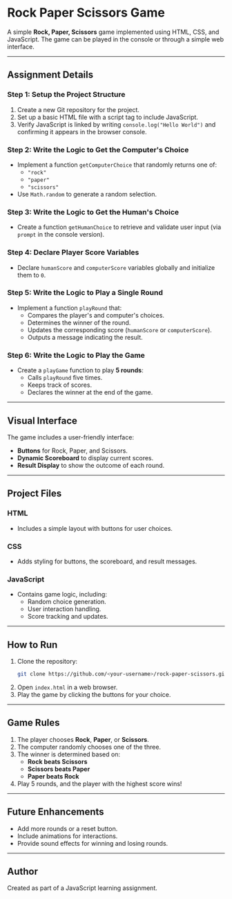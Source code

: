 # Rock Paper Scissors Game

A simple **Rock, Paper, Scissors** game implemented using HTML, CSS, and JavaScript. The game can be played in the console or through a simple web interface.

---

## **Assignment Details**

### Step 1: Setup the Project Structure
1. Create a new Git repository for the project.
2. Set up a basic HTML file with a script tag to include JavaScript.
3. Verify JavaScript is linked by writing `console.log("Hello World")` and confirming it appears in the browser console.

### Step 2: Write the Logic to Get the Computer's Choice
- Implement a function `getComputerChoice` that randomly returns one of:
  - `"rock"`
  - `"paper"`
  - `"scissors"`
- Use `Math.random` to generate a random selection.

### Step 3: Write the Logic to Get the Human's Choice
- Create a function `getHumanChoice` to retrieve and validate user input (via `prompt` in the console version).

### Step 4: Declare Player Score Variables
- Declare `humanScore` and `computerScore` variables globally and initialize them to `0`.

### Step 5: Write the Logic to Play a Single Round
- Implement a function `playRound` that:
  - Compares the player's and computer's choices.
  - Determines the winner of the round.
  - Updates the corresponding score (`humanScore` or `computerScore`).
  - Outputs a message indicating the result.

### Step 6: Write the Logic to Play the Game
- Create a `playGame` function to play **5 rounds**:
  - Calls `playRound` five times.
  - Keeps track of scores.
  - Declares the winner at the end of the game.

---

## **Visual Interface**
The game includes a user-friendly interface:
- **Buttons** for Rock, Paper, and Scissors.
- **Dynamic Scoreboard** to display current scores.
- **Result Display** to show the outcome of each round.

---

## **Project Files**
### **HTML**
- Includes a simple layout with buttons for user choices.

### **CSS**
- Adds styling for buttons, the scoreboard, and result messages.

### **JavaScript**
- Contains game logic, including:
  - Random choice generation.
  - User interaction handling.
  - Score tracking and updates.

---

## **How to Run**
1. Clone the repository:
    ```bash
    git clone https://github.com/<your-username>/rock-paper-scissors.git
    ```
2. Open `index.html` in a web browser.
3. Play the game by clicking the buttons for your choice.

---

## **Game Rules**
1. The player chooses **Rock**, **Paper**, or **Scissors**.
2. The computer randomly chooses one of the three.
3. The winner is determined based on:
   - **Rock beats Scissors**
   - **Scissors beats Paper**
   - **Paper beats Rock**
4. Play 5 rounds, and the player with the highest score wins!

---

## **Future Enhancements**
- Add more rounds or a reset button.
- Include animations for interactions.
- Provide sound effects for winning and losing rounds.

---

## **Author**
Created as part of a JavaScript learning assignment.

